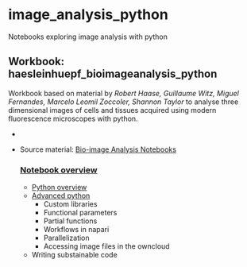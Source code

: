 # image_analysis_python
Notebooks exploring image analysis with python

## Workbook: haesleinhuepf_bioimageanalysis_python
Workbook based on material by *Robert Haase, Guillaume Witz, Miguel Fernandes, Marcelo Leomil Zoccoler, Shannon Taylor* to analyse three dimensional images of cells and tissues acquired using modern fluorescence microscopes with python. 

- 
- Source material: [Bio-image Analysis Notebooks]('https://haesleinhuepf.github.io/BioImageAnalysisNotebooks/intro.html) 


    ### [Notebook overview]('https://github.com/jazwilson/image_analysis_python/tree/main/haesleinhuepf_bioimageanalysis_python/notebooks')
    - [Python overview]('https://github.com/jazwilson/image_analysis_python/tree/main/haesleinhuepf_bioimageanalysis_python/notebooks/01_python_basics')
    - [Advanced python]('https://github.com/jazwilson/image_analysis_python/tree/main/haesleinhuepf_bioimageanalysis_python/notebooks/02_python_advanced')
        - Custom libraries
        - Functional parameters
        - Partial functions
        - Workflows in napari
        - Parallelization 
        - Accessing image files in the owncloud
    - Writing substainable code
